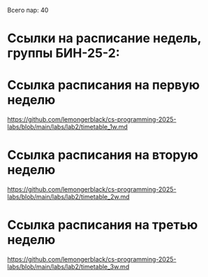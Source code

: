 Всего пар: 40
# Ссылки на расписание недель, группы БИН-25-2:

# Ссылка расписания на первую неделю
https://github.com/lemongerblack/cs-programming-2025-labs/blob/main/labs/lab2/timetable_1w.md

# Ссылка расписания на вторую неделю
https://github.com/lemongerblack/cs-programming-2025-labs/blob/main/labs/lab2/timetable_2w.md

# Ссылка расписания на третью неделю
https://github.com/lemongerblack/cs-programming-2025-labs/blob/main/labs/lab2/timetable_3w.md